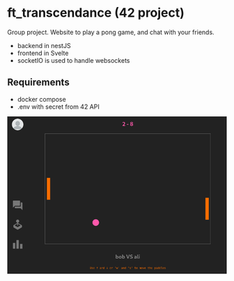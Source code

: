 # ft_transcendance (42 project)

Group project. Website to play a pong game, and chat with your friends.

- backend in nestJS
- frontend in Svelte
- socketIO is used to handle websockets

## Requirements

- docker compose
- .env with secret from 42 API

![screenshot](img/screenshot.png)
